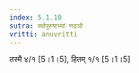 ```yaml
---
index: 5.1.10
sutra: सर्वपुरुषाभ्यां णढञौ
vritti: anuvritti
---
```


तस्मै ४/१  [5।1।5], हितम्  १/१ [5।1।5]